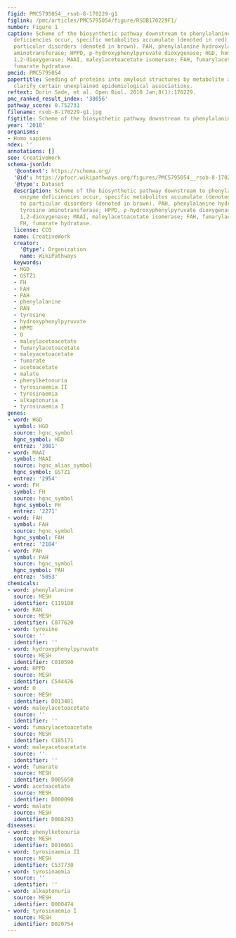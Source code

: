 ```yaml
---
figid: PMC5795054__rsob-8-170229-g1
figlink: /pmc/articles/PMC5795054/figure/RSOB170229F1/
number: Figure 1
caption: Scheme of the biosynthetic pathway downstream to phenylalanine. When enzyme
  deficiencies occur, specific metabolites accumulate (denoted in red), leading to
  particular disorders (denoted in brown). PAH, phenylalanine hydroxylase; TAT, tyrosine
  aminotransferase; HPPD, ρ-hydroxyphenylpyruvate dioxygenase; HGD, homogentisate
  1,2-dioxygenase; MAAI, maleylacetoacetate isomerase; FAH, fumarylacetoacetase; FH,
  fumarate hydratase.
pmcid: PMC5795054
papertitle: Seeding of proteins into amyloid structures by metabolite assemblies may
  clarify certain unexplained epidemiological associations.
reftext: Dorin Sade, et al. Open Biol. 2018 Jan;8(1):170229.
pmc_ranked_result_index: '38056'
pathway_score: 0.752731
filename: rsob-8-170229-g1.jpg
figtitle: Scheme of the biosynthetic pathway downstream to phenylalanine
year: '2018'
organisms:
- Homo sapiens
ndex: ''
annotations: []
seo: CreativeWork
schema-jsonld:
  '@context': https://schema.org/
  '@id': https://pfocr.wikipathways.org/figures/PMC5795054__rsob-8-170229-g1.html
  '@type': Dataset
  description: Scheme of the biosynthetic pathway downstream to phenylalanine. When
    enzyme deficiencies occur, specific metabolites accumulate (denoted in red), leading
    to particular disorders (denoted in brown). PAH, phenylalanine hydroxylase; TAT,
    tyrosine aminotransferase; HPPD, ρ-hydroxyphenylpyruvate dioxygenase; HGD, homogentisate
    1,2-dioxygenase; MAAI, maleylacetoacetate isomerase; FAH, fumarylacetoacetase;
    FH, fumarate hydratase.
  license: CC0
  name: CreativeWork
  creator:
    '@type': Organization
    name: WikiPathways
  keywords:
  - HGD
  - GSTZ1
  - FH
  - FAH
  - PAH
  - phenylalanine
  - RAN
  - tyrosine
  - hydroxyphenylpyruvate
  - HPPD
  - O
  - maleylacetoacetate
  - fumarylacetoacetate
  - maleyacetoacetate
  - fumarate
  - acetoacetate
  - malate
  - phenylketonuria
  - tyrosinaemia II
  - tyrosinaemia
  - alkaptonuria
  - tyrosinaemia I
genes:
- word: HGD
  symbol: HGD
  source: hgnc_symbol
  hgnc_symbol: HGD
  entrez: '3081'
- word: MAAI
  symbol: MAAI
  source: hgnc_alias_symbol
  hgnc_symbol: GSTZ1
  entrez: '2954'
- word: FH
  symbol: FH
  source: hgnc_symbol
  hgnc_symbol: FH
  entrez: '2271'
- word: FAH
  symbol: FAH
  source: hgnc_symbol
  hgnc_symbol: FAH
  entrez: '2184'
- word: PAH
  symbol: PAH
  source: hgnc_symbol
  hgnc_symbol: PAH
  entrez: '5053'
chemicals:
- word: phenylalanine
  source: MESH
  identifier: C119108
- word: RAN
  source: MESH
  identifier: C077620
- word: tyrosine
  source: ''
  identifier: ''
- word: hydroxyphenylpyruvate
  source: MESH
  identifier: C010590
- word: HPPD
  source: MESH
  identifier: C544476
- word: O
  source: MESH
  identifier: D013481
- word: maleylacetoacetate
  source: ''
  identifier: ''
- word: fumarylacetoacetate
  source: MESH
  identifier: C105171
- word: maleyacetoacetate
  source: ''
  identifier: ''
- word: fumarate
  source: MESH
  identifier: D005650
- word: acetoacetate
  source: MESH
  identifier: D000090
- word: malate
  source: MESH
  identifier: D008293
diseases:
- word: phenylketonuria
  source: MESH
  identifier: D010661
- word: tyrosinaemia II
  source: MESH
  identifier: C537730
- word: tyrosinaemia
  source: ''
  identifier: ''
- word: alkaptonuria
  source: MESH
  identifier: D000474
- word: tyrosinaemia I
  source: MESH
  identifier: D020754
---
```

